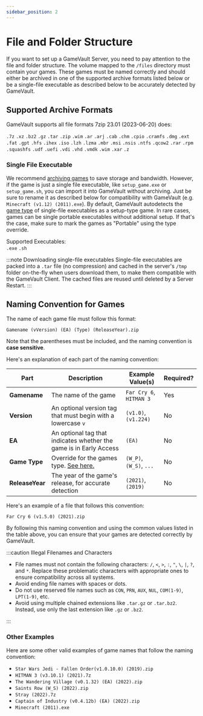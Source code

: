 ```yaml
---
sidebar_position: 2
---
```


# File and Folder Structure

If you want to set up a GameVault Server, you need to pay attention to the file and folder structure.
The volume mapped to the `/files` directory must contain your games. These games must be named correctly and should either be archived in one of the supported archive formats listed below or be a single-file executable as described below to be accurately detected by GameVault.

## Supported Archive Formats

GameVault supports all file formats 7zip 23.01 (2023-06-20) does:

`.7z` `.xz` `.bz2` `.gz` `.tar` `.zip` `.wim` `.ar` `.arj` `.cab` `.chm` `.cpio` `.cramfs` `.dmg` `.ext` `.fat` `.gpt` `.hfs` `.ihex` `.iso` `.lzh` `.lzma` `.mbr` `.msi` `.nsis` `.ntfs` `.qcow2` `.rar` `.rpm` `.squashfs` `.udf` `.uefi` `.vdi` `.vhd` `.vmdk` `.wim` `.xar` `.z`

### Single File Executable

We recommend [archiving games](#supported-archive-formats) to save storage and bandwidth. However, if the game is just a single file executable, like `setup_game.exe` or `setup_game.sh`, you can import it into GameVault without archiving. Just be sure to rename it as described below for compatibility with GameVault (e.g. `Minecraft (v1.12) (2011).exe`). By default, GameVault autodetects the [game type](game-types.md) of single-file executables as a setup-type game. In rare cases, games can be single portable executables without additional setup. If that's the case, make sure to mark the games as "Portable" using the type override.

Supported Executables:  
`.exe` `.sh`

:::note Downloading single-file executables
Single-file executables are packed into a `.tar` file (no compression) and cached in the server's `/tmp` folder on-the-fly when users download them, to make them compatible with the GameVault Client. The cached files are reused until deleted by a Server Restart.
:::

## Naming Convention for Games

The name of each game file must follow this format:

`Gamename (vVersion) (EA) (Type) (ReleaseYear).zip`

Note that the parentheses must be included, and the naming convention is **case sensitive**.

Here's an explanation of each part of the naming convention:

| Part            | Description                                                        | Example Value(s)        | Required? |
| --------------- | ------------------------------------------------------------------ | ----------------------- | --------- |
| **Gamename**    | The name of the game                                               | `Far Cry 6`, `HITMAN 3` | Yes       |
| **Version**     | An optional version tag that must begin with a lowercase `v`       | `(v1.0)`, `(v1.224)`    | No        |
| **EA**          | An optional tag that indicates whether the game is in Early Access | `(EA)`                  | No        |
| **Game Type**   | Override for the games type. [See here.](game-types.md)            | `(W_P)`, `(W_S)`, `...` | No        |
| **ReleaseYear** | The year of the game's release, for accurate detection             | `(2021)`, `(2019)`      | No        |

Here's an example of a file that follows this convention:

`Far Cry 6 (v1.5.0) (2021).zip`

By following this naming convention and using the common values listed in the table above, you can ensure that your games are detected correctly by GameVault.

:::caution Illegal Filenames and Characters

- File names must not contain the following characters: `/`, `<`, `>`, `:`, `"`, `\`, `|`, `?`, and `*`. Replace these problematic characters with appropriate ones to ensure compatibility across all systems.
- Avoid ending file names with spaces or dots.
- Do not use reserved file names such as `CON`, `PRN`, `AUX`, `NUL`, `COM(1-9)`, `LPT(1-9)`, etc.
- Avoid using multiple chained extensions like `.tar.gz` or `.tar.bz2`. Instead, use only the last extension like `.gz` or `.bz2`.

:::

### Other Examples

Here are some other valid examples of game names that follow the naming convention:

- `Star Wars Jedi - Fallen Order(v1.0.10.0) (2019).zip`
- `HITMAN 3 (v3.10.1) (2021).7z`
- `The Wandering Village (v0.1.32) (EA) (2022).zip`
- `Saints Row (W_S) (2022).zip`
- `Stray (2022).7z`
- `Captain of Industry (v0.4.12b) (EA) (2022).zip`
- `Minecraft (2011).exe`
